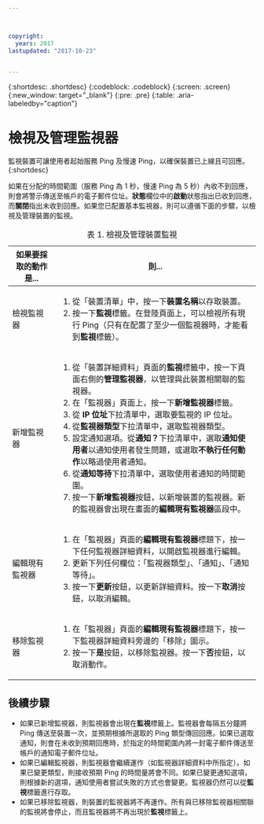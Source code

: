 ```yaml
---



copyright:
  years: 2017
lastupdated: "2017-10-23"


---
```


{:shortdesc: .shortdesc}
{:codeblock: .codeblock}
{:screen: .screen}
{:new_window: target="_blank"}
{:pre: .pre}
{:table: .aria-labeledby="caption"}

# 檢視及管理監視器

監視裝置可讓使用者起始服務 Ping 及慢速 Ping，以確保裝置已上線且可回應。
{:shortdesc}

如果在分配的時間範圍（服務 Ping 為 1 秒，慢速 Ping 為 5 秒）內收不到回應，則會將警示傳送至帳戶的電子郵件位址。**狀態**欄位中的**啟動**狀態指出已收到回應，而**關閉**指出未收到回應。如果您已配置基本監視器，則可以遵循下面的步驟，以檢視及管理裝置的監視。

   <table>
   <CAPTION>表 1. 檢視及管理裝置監視</CAPTION>
   <THEAD>
   <TR>
   <th>如果要採取的動作是...</th>
   <th>則...</th>
   </TR>
   </THEAD>
   <TBODY>
   <tr>
   <td>檢視監視器</td>
   <td>
   <ol>
   <li>從「裝置清單」中，按一下<b>裝置名稱</b>以存取裝置。</li>
   <li>按一下<b>監視</b>標籤。在登陸頁面上，可以檢視所有現行 Ping（只有在配置了至少一個監視器時，才能看到<b>監視</b>標籤）。</li>
   </ol>
   </td>
   </tr>
   <tr>
   <td>新增監視器</td>
   <td>
   <ol>
   <li>從「裝置詳細資料」頁面的<b>監視</b>標籤中，按一下頁面右側的<b>管理監視器</b>，以管理與此裝置相關聯的監視器。</li>
   <li>在「監視器」頁面上，按一下<b>新增監視器</b>標籤。</li>
   <li>從 <b>IP 位址</b>下拉清單中，選取要監視的 IP 位址。</li>
   <li>從<b>監視器類型</b>下拉清單中，選取監視器類型。</li>
   <li>設定通知選項。從<b>通知？</b>下拉清單中，選取<b>通知使用者</b>以通知使用者發生問題，或選取<b>不執行任何動作</b>以略過使用者通知。</li>
   <li>從<b>通知等待</b>下拉清單中，選取使用者通知的時間範圍。</li>
   <li>按一下<b>新增監視器</b>按鈕，以新增裝置的監視器。新的監視器會出現在畫面的<b>編輯現有監視器</b>區段中。</li>
   </ol>
   </td>
   </tr>
   <tr>
   <td>編輯現有監視器</td>
   <td>
   <ol>
   <li>在「監視器」頁面的<b>編輯現有監視器</b>標題下，按一下任何監視器詳細資料，以開啟監視器進行編輯。</li>
   <li>更新下列任何欄位：「監視器類型」、「通知」、「通知等待」。</li>
   <li>按一下<b>更新</b>按鈕，以更新詳細資料。按一下<b>取消</b>按鈕，以取消編輯。</li>
   </ol>
   </td>
   </tr>
   <tr>
   <td>移除監視器</td>
   <td>
   <ol>
   <li>在「監視器」頁面的<b>編輯現有監視器</b>標題下，按一下監視器詳細資料旁邊的「移除」圖示。</li>
   <li>按一下<b>是</b>按鈕，以移除監視器。按一下<b>否</b>按鈕，以取消動作。</li>
   </ol>
   </td>
   </tr>
   </TBODY>
   </table>
   
## 後續步驟
   
- 如果已新增監視器，則監視器會出現在**監視**標籤上。監視器會每隔五分鐘將 Ping 傳送至裝置一次，並預期根據所選取的 Ping 類型傳回回應。如果已選取通知，則會在未收到預期回應時，於指定的時間範圍內將一封電子郵件傳送至帳戶的通知電子郵件位址。
- 如果已編輯監視器，則監視器會繼續運作（如監視器詳細資料中所指定）。如果已變更類型，則接收預期 Ping 的時間量將會不同。如果已變更通知選項，則根據新的選項，通知使用者嘗試失敗的方式也會變更。監視器仍然可以從**監視**標籤進行存取。
- 如果已移除監視器，則裝置的監視器將不再運作。所有與已移除監視器相關聯的監視將會停止，而且監視器將不再出現於**監視**標籤上。
